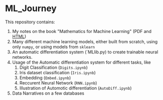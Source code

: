 # ML_Journey
This repository contains:
1. My notes on the book "Mathematics for Machine Learning" (PDF and [HTML](https://pranav-joshi-iitgn.github.io/ML_Journey/))
2. Many different machine learning models, either built from scratch, using only `numpy`, or using models from `sklearn`
3. An automatic differentiation system (`MLlib.py) to create trainable neural networks.
4. Usage of the Automatic differentiation system for different tasks, like
   1. Digit Classification (`Digits.ipynb`)
   2. Iris dataset classification (`Iris.ipynb`)
   3. Embedding (`Embed.ipynb`)
   4. Reccurent Neural Network (`RNN.ipynb`)
   5. Illustration of Automotic differentiation (`AutoDiff.ipynb`)
6. Data Narratives on a few databases

